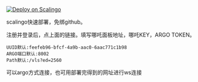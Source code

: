 [![Deploy on Scalingo](https://cdn.scalingo.com/deploy/button.svg)](https://dashboard.scalingo.com/create/app?source=https://github.com/HeiDi00/scx#main)

scalingo快速部署，免绑github。

注册并登录后，点上面的链接。填写哪吒面板地址，哪吒KEY，ARGO TOKEN。

```
UUID默认:feefeb96-bfcf-4a9b-aac0-6aac771c1b98
ARGO端口默认:8002
Path默认:/vls?ed=2560
```
可以argo方式连接，也可用部署完得到的网址进行ws连接
